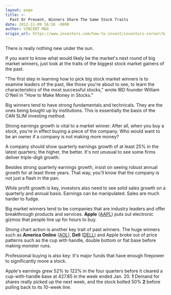 ```yaml
---
layout: page
title: >-
  Past Or Present, Winners Share The Same Stock Traits
date: 2012-11-09 16:58 -0800
author: VINCENT MAO
origin_url: https://www.investors.com/how-to-invest/investors-corner/big-market-winners-have-strong-earnings-growth
---
```





There is really nothing new under the sun.


If you want to know what would likely be the market's next round of big market winners, just look at the traits of the biggest stock market gainers of the past.


"The first step in learning how to pick big stock market winners is to examine leaders of the past, like those you're about to see, to learn the characteristics of the most successful stocks," wrote IBD founder William O'Neil in "How to Make Money in Stocks."


Big winners tend to have strong fundamentals and technicals. They are the ones being bought up by institutions. This is essentially the basis of the CAN SLIM investing method.


Strong earnings growth is vital to a market winner. After all, when you buy a stock, you're in effect buying a piece of the company. Who would want to be an owner if a company is not making more money?


A company should show quarterly earnings growth of at least 25% in the latest quarters; the higher, the better. It's not unusual to see some firms deliver triple-digit growth.


Besides strong quarterly earnings growth, insist on seeing robust annual growth for at least three years. That way, you'll know that the company is not just a flash in the pan.


While profit growth is key, investors also need to see solid sales growth on a quarterly and annual basis. Earnings can be manipulated. Sales are much harder to fudge.


Big market winners tend to be companies that are industry leaders and offer breakthrough products and services. **Apple** ([AAPL](https://research.investors.com/quote.aspx?symbol=AAPL)) puts out electronic gizmos that people line up for hours to buy.


Strong chart action is another key trait of past winners. The huge winners such as **America Online** ([AOL](https://research.investors.com/quote.aspx?symbol=AOL)), **Dell** ([DELL](https://research.investors.com/quote.aspx?symbol=DELL)) and Apple broke out of price patterns such as the cup with handle, double bottom or flat base before making monster runs.


Professional buying is also key: It's major funds that have enough firepower to significantly move a stock.


Apple's earnings grew 52% to 122% in the four quarters before it cleared a cup-with-handle base at 427.85 in the week ended Jan. 20. **1** Demand for shares really picked up the next week, and the stock bolted 50% **2** before pulling back to its 10-week line.




